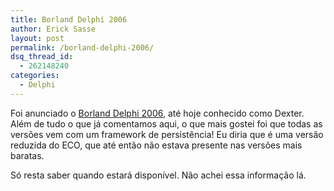 ```yaml
---
title: Borland Delphi 2006
author: Erick Sasse
layout: post
permalink: /borland-delphi-2006/
dsq_thread_id:
  - 262148240
categories:
  - Delphi
---
```

Foi anunciado o [Borland Delphi 2006][1], até hoje conhecido como Dexter. Al&eacute;m de tudo o que j&aacute; comentamos aqui, o que mais gostei foi que todas as vers&otilde;es vem com um framework de persist&ecirc;ncia! Eu diria que &eacute; uma vers&atilde;o reduzida do ECO, que at&eacute; ent&atilde;o n&atilde;o estava presente nas vers&otilde;es mais baratas.

S&oacute; resta saber quando estar&aacute; dispon&iacute;vel. N&atilde;o achei essa informa&ccedil;&atilde;o l&aacute;.

 [1]: http://www.borland.com/delphi/